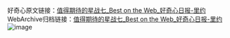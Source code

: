 好奇心原文链接：[值得期待的星战七_Best on the Web_好奇心日报-里约](https://www.qdaily.com/articles/4030.html)
WebArchive归档链接：[值得期待的星战七_Best on the Web_好奇心日报-里约](http://web.archive.org/web/20190623153458/https://www.qdaily.com/articles/4030.html)
![image](http://ww3.sinaimg.cn/large/007d5XDpgy1g3vdthsd4fj30u01zpdq6)
